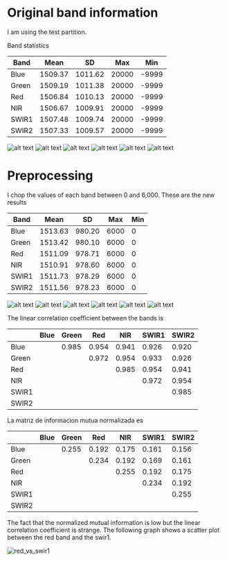 
# Original band information

I am using the test partition.

Band statistics

|Band |	Mean   |	SD     |	Max  |	Min|
|-----|--------|---------|-------|-----|
|Blue |	1509.37|	1011.62|	20000|-9999|
|Green|	1509.19|	1011.38|	20000|-9999|
|Red  |	1506.84|	1010.13|	20000|-9999|
|NIR  |	1506.67|	1009.91|	20000|-9999|
|SWIR1|	1507.48|	1009.74|	20000|-9999|
|SWIR2|	1507.33|	1009.57|	20000|-9999|



![alt text](https://github.com/joaquinsalas/zindi/blob/main/code/data_exploration/Blue_orig.png?raw=true)
![alt text](https://github.com/joaquinsalas/zindi/blob/main/code/data_exploration/Green_orig.png?raw=true)
![alt text](https://github.com/joaquinsalas/zindi/blob/main/code/data_exploration/Red_orig.png?raw=true)
![alt text](https://github.com/joaquinsalas/zindi/blob/main/code/data_exploration/NIR_orig.png?raw=true)
![alt text](https://github.com/joaquinsalas/zindi/blob/main/code/data_exploration/SWIR1_orig.png?raw=true)
![alt text](https://github.com/joaquinsalas/zindi/blob/main/code/data_exploration/SWIR2_orig.png?raw=true)

# Preprocessing

I chop the values of each band between 0 and 6,000. These are the new results

|Band	|Mean	  |SD     |	Max	|Min|
|-----|-------|-------|-----|---|
|Blue	|1513.63|	980.20|	6000|	0 |
|Green|1513.42|	980.10|	6000|	0 |
|Red	|1511.09|	978.71|	6000|	0 |
|NIR	|1510.91|	978.60|	6000|	0 |
|SWIR1|1511.73|	978.29|	6000|	0 |
|SWIR2|1511.56|	978.23|	6000|	0 |

 ![alt text](https://github.com/joaquinsalas/zindi/blob/main/code/data_exploration/Blue.png?raw=true)
![alt text](https://github.com/joaquinsalas/zindi/blob/main/code/data_exploration/Green.png?raw=true)
![alt text](https://github.com/joaquinsalas/zindi/blob/main/code/data_exploration/Red.png?raw=true)
![alt text](https://github.com/joaquinsalas/zindi/blob/main/code/data_exploration/NIR.png?raw=true)
![alt text](https://github.com/joaquinsalas/zindi/blob/main/code/data_exploration/SWIR1.png?raw=true)
![alt text](https://github.com/joaquinsalas/zindi/blob/main/code/data_exploration/SWIR2.png?raw=true)

The linear correlation coefficient between the bands is


|	    |Blue |Green|	Red	|NIR	 |SWIR1|SWIR2|
|-----|-----|-----|-----|-----|-----|-----|     
|Blue	|     |0.985|0.954|0.941|0.926|0.920|
|Green|     |	    |0.972|0.954|0.933|0.926|
|Red	 |     |     |     |0.985|0.954|0.941|
|NIR	 |     |     |     |	    |0.972|0.954|
|SWIR1|     |     |     |     |     |0.985|
|SWIR2|     |     |     |     |     | 	   |


La matriz de informacion mutua normalizada es 

|	    |Blue |Green|	Red	|NIR	 |SWIR1|SWIR2|
|-----|-----|-----|-----|-----|-----|-----|     
|Blue	|    |0.255|0.192|0.175|0.161|0.156|
|Green|    |     |0.234|0.192|0.169|0.161|
|Red	 |    |     | 	   |0.255|0.192|0.175|
|NIR	 |    |     |     | 	   |0.234|0.192|
|SWIR1|    |     |     |     | 	   |0.255|
|SWIR2|    |     |     |     |     |	    |

The fact that the normalized mutual information is low but the linear correlation coefficient is strange. The following graph shows a scatter plot between the red band and the swir1.






![red_vs_swir1](https://github.com/user-attachments/assets/79ac2109-395f-465c-94bb-373711508d51)
